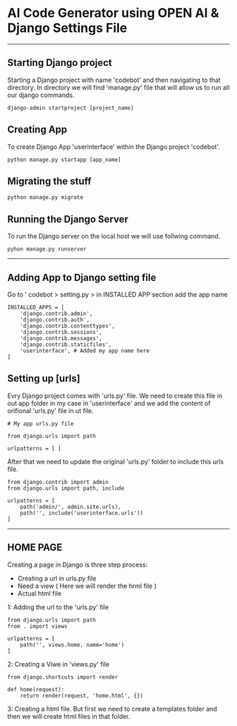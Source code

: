 # AI Code Generator using OPEN AI & Django Settings File

---
## Starting Django project 
Starting a Django project with name 'codebot' and then navigating to that directory.
In directory we will find 'manage.py' file that will allow us to run all our django commands.

```
django-admin startproject [project_name]
```

## Creating App
To create Django App 'userinterface' within the Django project 'codebot'.

```
python manage.py startapp [app_name]
```

## Migrating the stuff

```
python manage.py migrate
```

## Running the Django Server
To run the Django server on the local host we will use follwing command.

```
pyhon manage.py runserver
```

---

## Adding App to Django setting file
Go to ' codebot > setting.py > in INSTALLED APP section add the app name 

```
INSTALLED_APPS = [
    'django.contrib.admin',
    'django.contrib.auth',
    'django.contrib.contenttypes',
    'django.contrib.sessions',
    'django.contrib.messages',
    'django.contrib.staticfiles',
    'userinterface', # Added my app name here
]
```

## Setting up [urls]
Evry Django project comes with 'urls.py' file. We need to create this file in out app folder in my case in 'userinterface' and we add the content of orifional 'urls.py' file in ut file.

```
# My app urls.py file

from django.urls import path

urlpatterns = [ ]
```
After that we need to update the original 'urls.py' folder to include this urls file.

```
from django.contrib import admin
from django.urls import path, include

urlpatterns = [
    path('admin/', admin.site.urls),
    path('', include('userinterface.urls'))
]
```

---

## HOME PAGE

Creating a page in Django is three step process:
- Creating a url in urls.py file 
- Need a view ( Here we will render the hrml file )
- Actual html file

1: Adding the url to the 'urls.py' file

```
from django.urls import path
from . import views

urlpatterns = [
    path('', views.home, name='home')
]
```

2: Creating a Viwe in 'views.py' file
```
from django.shortcuts import render

def home(request):
    return render(request, 'home.html', {})
```

3: Creating a html file. But first we need to create a templates folder and then we will create html files in that folder.

